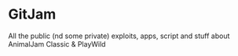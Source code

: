 # GitJam
 All the public (nd some private) exploits, apps, script and stuff about AnimalJam Classic & PlayWild
